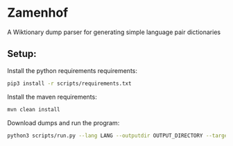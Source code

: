# Zamenhof
A Wiktionary dump parser for generating simple language pair dictionaries

## Setup:
Install the python requirements requirements:
```bash
pip3 install -r scripts/requirements.txt
```
Install the maven requirements:
```bash
mvn clean install
```
Download dumps and run the program:
```bash
python3 scripts/run.py --lang LANG --outputdir OUTPUT_DIRECTORY --targetdir BUILD_DIRECTORY
```





